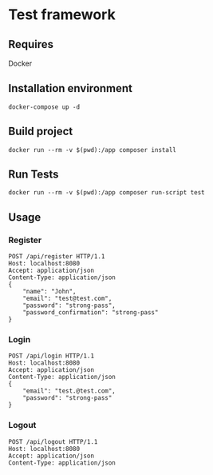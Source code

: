 # Test framework

## Requires

  Docker

## Installation environment

`docker-compose up -d`

## Build project

`docker run --rm -v $(pwd):/app composer install`

## Run Tests

`docker run --rm -v $(pwd):/app composer run-script test`

## Usage

### Register
```
POST /api/register HTTP/1.1
Host: localhost:8080
Accept: application/json
Content-Type: application/json
{
	"name": "John",
	"email": "test@test.com",
	"password": "strong-pass",
	"password_confirmation": "strong-pass"
}
```

### Login
```
POST /api/login HTTP/1.1
Host: localhost:8080
Accept: application/json
Content-Type: application/json
{
	"email": "test.@test.com",
	"password": "strong-pass"
}
```

### Logout

```
POST /api/logout HTTP/1.1
Host: localhost:8080
Accept: application/json
Content-Type: application/json
```
